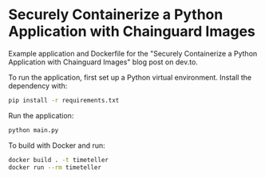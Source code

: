 # Securely Containerize a Python Application with Chainguard Images

Example application and Dockerfile for the "Securely Containerize a Python Application with Chainguard Images" blog post on dev.to.

To run the application, first set up a Python virtual environment. Install the dependency with:

```bash
pip install -r requirements.txt 
```

Run the application:

```bash
python main.py
```

To build with Docker and run:

```bash
docker build . -t timeteller
docker run --rm timeteller
```
